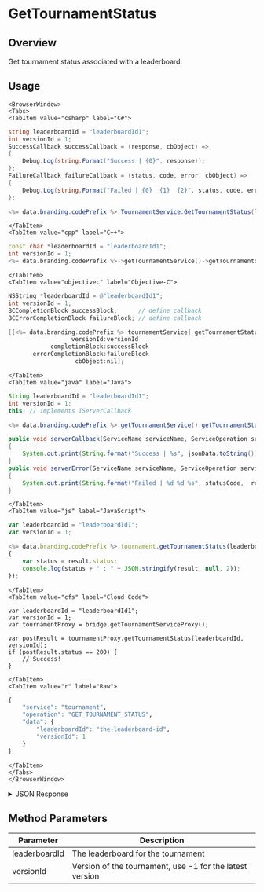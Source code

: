 # GetTournamentStatus
## Overview
Get tournament status associated with a leaderboard.

<PartialServop service_name="tournament" operation_name="GET_TOURNAMENT_STATUS" />

## Usage

```mdx-code-block
<BrowserWindow>
<Tabs>
<TabItem value="csharp" label="C#">
```

```csharp
string leaderboardId = "leaderboardId1";
int versionId = 1;
SuccessCallback successCallback = (response, cbObject) =>
{
    Debug.Log(string.Format("Success | {0}", response));
};
FailureCallback failureCallback = (status, code, error, cbObject) =>
{
    Debug.Log(string.Format("Failed | {0}  {1}  {2}", status, code, error));
};

<%= data.branding.codePrefix %>.TournamentService.GetTournamentStatus(leaderboardId, versionId, successCallback, failureCallback);
```

```mdx-code-block
</TabItem>
<TabItem value="cpp" label="C++">
```

```cpp
const char *leaderboardId = "leaderboardId1";
int versionId = 1;
<%= data.branding.codePrefix %>->getTournamentService()->getTournamentStatus(leaderboardId, versionId, this);
```

```mdx-code-block
</TabItem>
<TabItem value="objectivec" label="Objective-C">
```

```objectivec
NSString *leaderboardId = @"leaderboardId1";
int versionId = 1;
BCCompletionBlock successBlock;      // define callback
BCErrorCompletionBlock failureBlock; // define callback

[[<%= data.branding.codePrefix %> tournamentService] getTournamentStatus:leaderboardId
                  versionId:versionId
            completionBlock:successBlock
       errorCompletionBlock:failureBlock
                   cbObject:nil];
```

```mdx-code-block
</TabItem>
<TabItem value="java" label="Java">
```

```java
String leaderboardId = "leaderboardId1";
int versionId = 1;
this; // implements IServerCallback

<%= data.branding.codePrefix %>.getTournamentService().getTournamentStatus(leaderboardId, versionId, this);

public void serverCallback(ServiceName serviceName, ServiceOperation serviceOperation, JSONObject jsonData)
{
    System.out.print(String.format("Success | %s", jsonData.toString()));
}
public void serverError(ServiceName serviceName, ServiceOperation serviceOperation, int statusCode, int reasonCode, String jsonError)
{
    System.out.print(String.format("Failed | %d %d %s", statusCode,  reasonCode, jsonError.toString()));
}
```

```mdx-code-block
</TabItem>
<TabItem value="js" label="JavaScript">
```

```javascript
var leaderboardId = "leaderboardId1";
var versionId = 1;

<%= data.branding.codePrefix %>.tournament.getTournamentStatus(leaderboardId, versionId, result =>
{
	var status = result.status;
	console.log(status + " : " + JSON.stringify(result, null, 2));
});
```

```mdx-code-block
</TabItem>
<TabItem value="cfs" label="Cloud Code">
```

```cfscript
var leaderboardId = "leaderboardId1";
var versionId = 1;
var tournamentProxy = bridge.getTournamentServiceProxy();

var postResult = tournamentProxy.getTournamentStatus(leaderboardId, versionId);
if (postResult.status == 200) {
    // Success!
}
```

```mdx-code-block
</TabItem>
<TabItem value="r" label="Raw">
```

```r
{
	"service": "tournament",
	"operation": "GET_TOURNAMENT_STATUS",
	"data": {
		"leaderboardId": "the-leaderboard-id",
		"versionId": 1
	}
}
```

```mdx-code-block
</TabItem>
</Tabs>
</BrowserWindow>
```

<details>
<summary>JSON Response</summary>

```json
{
	"status": 200,
	"data": {
		"enrolled": true,
		"versionId": 4,
		"server_time": 1483719062011,
		"tournamentTimetable": {
			"tRegistrationStart": 1483704035003,
			"tRegistrationEnd": 1483790435003,
			"tState": "ACTIVE",
			"tPlayEnd": 1483790435003,
			"tPlayStart": 1483704035003
		},
		"tournamentConfigs": [{
			"tournamentCode": "testTournament",
			"description": {
				"name": {
					"en": "Test Tournament"
				},
				"desc": {
					"en": "Test Tournament"
				}
			},
			"customJson": {},
			"payoutRules": [{
				"reward": {
					"currency": {
						"credits": 1
					}
				},
				"rank": {
					"rankAbs": 1
				}
			}, {
				"reward": {},
				"rank": {
					"rankRemainder": -1
				}
			}],
			"entryFee": {}
		}],
		"leaderboardEnrollment": {
			"score": 989,
			"data": null,
			"createdAt": 1483719061830,
			"updatedAt": 1483719061830,
			"tCode": "testTournament",
			"tRank": 0,
			"tClaimedAt": 0
		}
	}
}
```
</details>

## Method Parameters
Parameter | Description
--------- | -----------
leaderboardId | The leaderboard for the tournament
versionId | Version of the tournament, use -1 for the latest version


